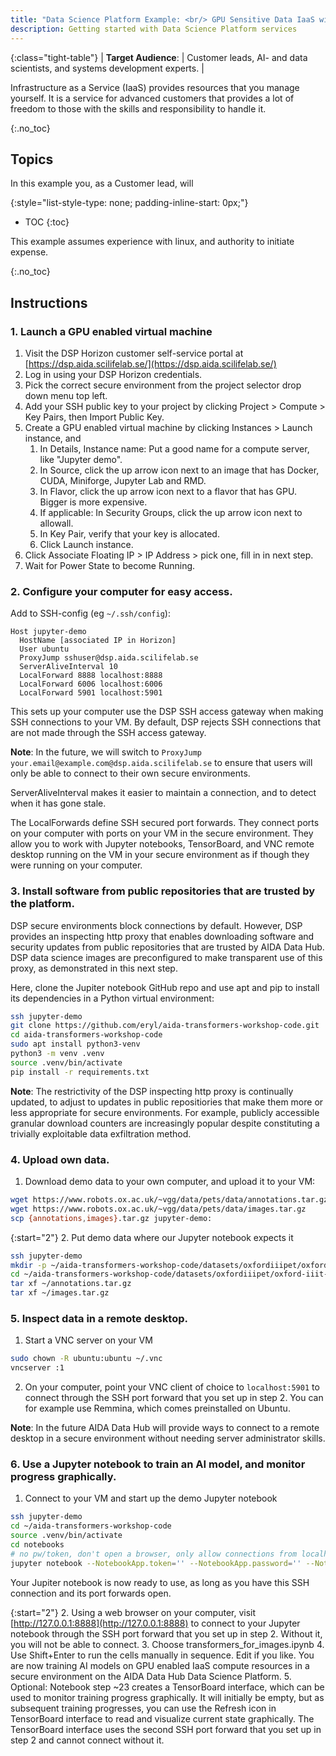 ```yaml
---
title: "Data Science Platform Example: <br/> GPU Sensitive Data IaaS with Jupyter"
description: Getting started with Data Science Platform services
---
```


{:class="tight-table"}
| **Target Audience**: | Customer leads, AI- and data scientists, and systems development experts. |  

Infrastructure as a Service (IaaS) provides resources that you manage yourself.
It is a service for advanced customers that provides a lot of freedom to those
with the skills and responsibility to handle it.

{:.no_toc}
## Topics

In this example you, as a Customer lead, will

{:style="list-style-type: none; padding-inline-start: 0px;"}
* TOC
{:toc}

This example assumes experience with linux, and authority to initiate expense.

{:.no_toc}
## Instructions

### 1. Launch a GPU enabled virtual machine

1. Visit the DSP Horizon customer self-service portal at [https://dsp.aida.scilifelab.se/](https://dsp.aida.scilifelab.se/)
2. Log in using your DSP Horizon credentials.
3. Pick the correct secure environment from the project selector drop down menu top left.
4. Add your SSH public key to your project by clicking Project > Compute > Key Pairs, then Import Public Key.
5. Create a GPU enabled virtual machine by clicking Instances > Launch instance, and
    1. In Details, Instance name: Put a good name for a compute server, like "Jupyter demo".
    2. In Source, click the up arrow icon next to an image that has Docker, CUDA, Miniforge, Jupyter Lab and RMD.
    3. In Flavor, click the up arrow icon next to a flavor that has GPU. Bigger is more expensive.
    4. If applicable: In Security Groups, click the up arrow icon next to allowall.
    5. In Key Pair, verify that your key is allocated.
    6. Click Launch instance.
6. Click Associate Floating IP > IP Address > pick one, fill in in next step.
7. Wait for Power State to become Running.

### 2. Configure your computer for easy access.

Add to SSH-config (eg `~/.ssh/config`):

```ssh
Host jupyter-demo
  HostName [associated IP in Horizon]
  User ubuntu
  ProxyJump sshuser@dsp.aida.scilifelab.se
  ServerAliveInterval 10
  LocalForward 8888 localhost:8888
  LocalForward 6006 localhost:6006
  LocalForward 5901 localhost:5901
```

This sets up your computer use the DSP SSH access gateway when making SSH
connections to your VM. By default, DSP rejects SSH connections that are not
made through the SSH access gateway.

**Note**: In the future, we will switch to `ProxyJump your.email@example.com@dsp.aida.scilifelab.se`
to ensure that users will only be able to connect to their own secure
environments.

ServerAliveInterval makes it easier to maintain a connection, and to detect when
it has gone stale.  

The LocalForwards define SSH secured port forwards. They connect ports on your
computer with ports on your VM in the secure environment. They allow you to work
with Jupyter notebooks, TensorBoard, and VNC remote desktop running on the VM in
your secure environment as if though they were running on your computer.

### 3. Install software from public repositories that are trusted by the platform.

DSP secure environments block connections by default. However, DSP provides an
inspecting http proxy that enables downloading software and security updates
from public repositories that are trusted by AIDA Data Hub. DSP data science
images are preconfigured to make transparent use of this proxy, as demonstrated
in this next step.

Here, clone the Jupiter notebook GitHub repo and use apt and pip to install its
dependencies in a Python virtual environment:

```bash
ssh jupyter-demo
git clone https://github.com/eryl/aida-transformers-workshop-code.git
cd aida-transformers-workshop-code
sudo apt install python3-venv
python3 -m venv .venv
source .venv/bin/activate
pip install -r requirements.txt
```

**Note**:
The restrictivity of the DSP inspecting http proxy is continually updated, to
adjust to updates in public repositiories that make them more or less
appropriate for secure environments. For example, publicly accessible granular
download counters are increasingly popular despite constituting a trivially
exploitable data exfiltration method.

### 4. Upload own data.

1. Download demo data to your own computer, and upload it to your VM:

```bash
wget https://www.robots.ox.ac.uk/~vgg/data/pets/data/annotations.tar.gz
wget https://www.robots.ox.ac.uk/~vgg/data/pets/data/images.tar.gz
scp {annotations,images}.tar.gz jupyter-demo:
```

{:start="2"}
2. Put demo data where our Jupyter notebook expects it

```bash
ssh jupyter-demo
mkdir -p ~/aida-transformers-workshop-code/datasets/oxfordiiipet/oxford-iiit-pet
cd ~/aida-transformers-workshop-code/datasets/oxfordiiipet/oxford-iiit-pet
tar xf ~/annotations.tar.gz
tar xf ~/images.tar.gz
```

### 5. Inspect data in a remote desktop.

1. Start a VNC server on your VM

```bash
sudo chown -R ubuntu:ubuntu ~/.vnc
vncserver :1
```

2. On your computer, point your VNC client of choice to `localhost:5901` to
connect through the SSH port forward that you set up in step 2. You can for
example use Remmina, which comes preinstalled on Ubuntu.

**Note**: In the future AIDA Data Hub will provide ways to connect to a remote
desktop in a secure environment without needing server administrator skills.

### 6. Use a Jupyter notebook to train an AI model, and monitor progress graphically.

1. Connect to your VM and start up the demo Jupyter notebook

```bash
ssh jupyter-demo
cd ~/aida-transformers-workshop-code
source .venv/bin/activate
cd notebooks
# no pw/token, don't open a browser, only allow connections from localhost:
jupyter notebook --NotebookApp.token='' --NotebookApp.password='' --NotebookApp.open_browser=False --NotebookApp.ip='127.0.0.1'
```

Your Jupiter notebook is now ready to use, as long as you have this SSH
connection and its port forwards open.

{:start="2"}
2. Using a web browser on your computer, visit
[http://127.0.0.1:8888](http://127.0.0.1:8888) to connect to your Jupyter
notebook through the SSH port forward that you set up in step 2. Without it, you
will not be able to connect.
3. Choose transformers_for_images.ipynb
4. Use Shift+Enter to run the cells manually in sequence. Edit if you like. You
are now training AI models on GPU enabled IaaS compute resources in a secure
environment on the AIDA Data Hub Data Science Platform.
5. Optional: Notebook step ~23 creates a TensorBoard interface, which can be
used to monitor training progress graphically. It will initially be empty, but
as subsequent training progresses, you can use the Refresh icon in TensorBoard
interface to read and visualize current state graphically. The TensorBoard
interface uses the second SSH port forward that you set up in step 2 and cannot
connect without it.
